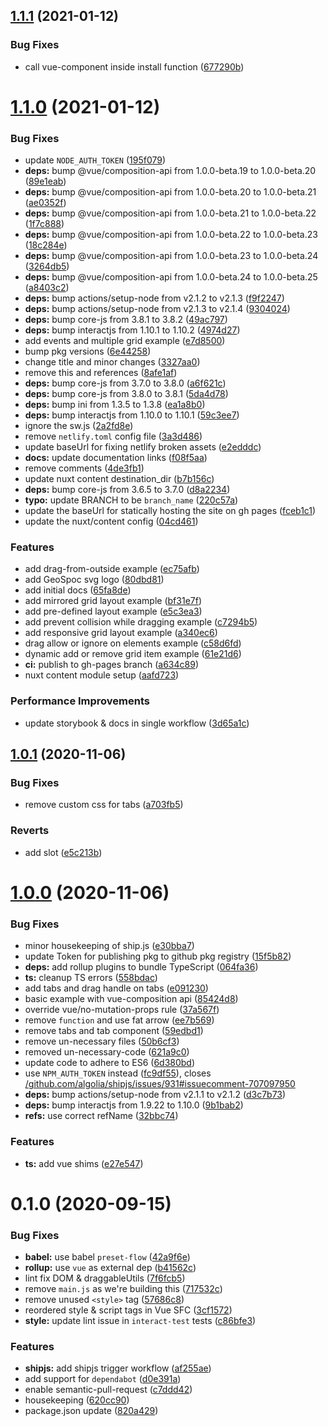 ## [1.1.1](https://github.com/geospoc/v-grid-layout/compare/v1.1.0...v1.1.1) (2021-01-12)


### Bug Fixes

* call vue-component inside install function ([677290b](https://github.com/geospoc/v-grid-layout/commit/677290b89cf39d56a89dfcdf778f83e2fd0f2d0b))



# [1.1.0](https://github.com/geospoc/v-grid-layout/compare/v1.0.1...v1.1.0) (2021-01-12)


### Bug Fixes

* update `NODE_AUTH_TOKEN` ([195f079](https://github.com/geospoc/v-grid-layout/commit/195f07968d3ae0efcca09dc533c771ecdbce0e50))
* **deps:** bump @vue/composition-api from 1.0.0-beta.19 to 1.0.0-beta.20 ([89e1eab](https://github.com/geospoc/v-grid-layout/commit/89e1eab8f4453ddfc5d55dfb5caf8d5487121543))
* **deps:** bump @vue/composition-api from 1.0.0-beta.20 to 1.0.0-beta.21 ([ae0352f](https://github.com/geospoc/v-grid-layout/commit/ae0352ffa64c9968d2d050bc4f2d73f1d17750f1))
* **deps:** bump @vue/composition-api from 1.0.0-beta.21 to 1.0.0-beta.22 ([1f7c888](https://github.com/geospoc/v-grid-layout/commit/1f7c88828c3610782ec86d12bd653461a3917b5e))
* **deps:** bump @vue/composition-api from 1.0.0-beta.22 to 1.0.0-beta.23 ([18c284e](https://github.com/geospoc/v-grid-layout/commit/18c284e660f6255e1645e56078bb523462e0cf97))
* **deps:** bump @vue/composition-api from 1.0.0-beta.23 to 1.0.0-beta.24 ([3264db5](https://github.com/geospoc/v-grid-layout/commit/3264db588981a6e26a285ef311df3182fa4d8fcc))
* **deps:** bump @vue/composition-api from 1.0.0-beta.24 to 1.0.0-beta.25 ([a8403c2](https://github.com/geospoc/v-grid-layout/commit/a8403c2251c9a5531217790b7dff81f6c243baa4))
* **deps:** bump actions/setup-node from v2.1.2 to v2.1.3 ([f9f2247](https://github.com/geospoc/v-grid-layout/commit/f9f2247ad444f17fb18d9f9dba1dcedfafaadb6f))
* **deps:** bump actions/setup-node from v2.1.3 to v2.1.4 ([9304024](https://github.com/geospoc/v-grid-layout/commit/93040244c4cb14c688564041b59fe6e6d6c92b31))
* **deps:** bump core-js from 3.8.1 to 3.8.2 ([49ac797](https://github.com/geospoc/v-grid-layout/commit/49ac797c5042c5d4b2f25ba894efede85bc3e66d))
* **deps:** bump interactjs from 1.10.1 to 1.10.2 ([4974d27](https://github.com/geospoc/v-grid-layout/commit/4974d27cce9e12e816a5ca98e69eb18f82c27810))
* add events and multiple grid example ([e7d8500](https://github.com/geospoc/v-grid-layout/commit/e7d8500fb565fd44bdfa488a78eecbee43b52e35))
* bump pkg versions ([6e44258](https://github.com/geospoc/v-grid-layout/commit/6e442583541cca58f71cba799003b9b8ac689d63))
* change title and minor changes ([3327aa0](https://github.com/geospoc/v-grid-layout/commit/3327aa0413b3b8c5251da102578b4ea13ece4255))
* remove this and  references ([8afe1af](https://github.com/geospoc/v-grid-layout/commit/8afe1afffb0ec001fe103ed6a2137738ea0666d5))
* **deps:** bump core-js from 3.7.0 to 3.8.0 ([a6f621c](https://github.com/geospoc/v-grid-layout/commit/a6f621c16e6bf43df9b687e450411de6a75d9afd))
* **deps:** bump core-js from 3.8.0 to 3.8.1 ([5da4d78](https://github.com/geospoc/v-grid-layout/commit/5da4d787fa7f24b2723be5201580609d4240e3c9))
* **deps:** bump ini from 1.3.5 to 1.3.8 ([ea1a8b0](https://github.com/geospoc/v-grid-layout/commit/ea1a8b083a90da829f5a5f53a525d2108f9968fd))
* **deps:** bump interactjs from 1.10.0 to 1.10.1 ([59c3ee7](https://github.com/geospoc/v-grid-layout/commit/59c3ee7128ec696ece351387f38b6844d7e9dbcf))
* ignore the sw.js ([2a2fd8e](https://github.com/geospoc/v-grid-layout/commit/2a2fd8e5ec81df9e4206bfe7b6fb100b663a20c6))
* remove `netlify.toml` config file ([3a3d486](https://github.com/geospoc/v-grid-layout/commit/3a3d486858325af1e884b43e89780ccce14b1b1d))
* update baseUrl for fixing netlify broken assets ([e2edddc](https://github.com/geospoc/v-grid-layout/commit/e2edddc13b606b85bfe619ac93f40b7afdbecb91))
* **docs:** update documentation links ([f08f5aa](https://github.com/geospoc/v-grid-layout/commit/f08f5aa808aeebbb3ffe4fa84105977d575fac6b))
* remove comments ([4de3fb1](https://github.com/geospoc/v-grid-layout/commit/4de3fb130353156d45c52dae301588f3bbee3cfa))
* update nuxt content destination_dir ([b7b156c](https://github.com/geospoc/v-grid-layout/commit/b7b156cfb0598ff8dd626af9a8e4c0d6356de73c))
* **deps:** bump core-js from 3.6.5 to 3.7.0 ([d8a2234](https://github.com/geospoc/v-grid-layout/commit/d8a2234d551074d6de75a6284fbf048fbfbb1140))
* **typo:** update BRANCH to be `branch_name` ([220c57a](https://github.com/geospoc/v-grid-layout/commit/220c57a301e606a917f18d1680a5e63d84cc81c7))
* update the baseUrl for statically hosting the site on gh pages ([fceb1c1](https://github.com/geospoc/v-grid-layout/commit/fceb1c1e162624812884296b3f1038d1116a31b0))
* update the nuxt/content config ([04cd461](https://github.com/geospoc/v-grid-layout/commit/04cd461f037995af19d7ac535621581758731d02))


### Features

* add drag-from-outside example ([ec75afb](https://github.com/geospoc/v-grid-layout/commit/ec75afb13dd17305ce7f733296493a3ab02f8b60))
* add GeoSpoc svg logo ([80dbd81](https://github.com/geospoc/v-grid-layout/commit/80dbd81006a3bd2f1eb87af2fc044dfec1fbf8ab))
* add initial docs ([65fa8de](https://github.com/geospoc/v-grid-layout/commit/65fa8de1d560ed6e5ce08a0cb5234baab2ab9cb2))
* add mirrored grid layout example ([bf31e7f](https://github.com/geospoc/v-grid-layout/commit/bf31e7f6d8018eb4bec4e429243e8855eae97337))
* add pre-defined layout example ([e5c3ea3](https://github.com/geospoc/v-grid-layout/commit/e5c3ea3c2eded311a5f466a97bb2784248ec1c54))
* add prevent collision while dragging example ([c7294b5](https://github.com/geospoc/v-grid-layout/commit/c7294b5bb408e1a037b2e56d26d978bd47945376))
* add responsive grid layout example ([a340ec6](https://github.com/geospoc/v-grid-layout/commit/a340ec60d3db440cef0633d78bead2a5b955d19e))
* drag allow or ignore on elements example ([c58d6fd](https://github.com/geospoc/v-grid-layout/commit/c58d6fdeb4722e8d77c9736c5f860f8c1ba865a8))
* dynamic add or remove grid item example ([61e21d6](https://github.com/geospoc/v-grid-layout/commit/61e21d61cb78a2612cc8b41d87a1b543a51c801c))
* **ci:** publish to gh-pages branch ([a634c89](https://github.com/geospoc/v-grid-layout/commit/a634c8958ed0bb2ae74fa41bd062625d0c699c0a))
* nuxt content module setup ([aafd723](https://github.com/geospoc/v-grid-layout/commit/aafd723ff8ac3e1a99ce549bb185727e87b8a2ae))


### Performance Improvements

* update storybook & docs in single workflow ([3d65a1c](https://github.com/geospoc/v-grid-layout/commit/3d65a1cec9bf201fa533bc4869b23f937dc89937))



## [1.0.1](https://github.com/geospoc/v-grid-layout/compare/v1.0.0...v1.0.1) (2020-11-06)


### Bug Fixes

* remove custom css for tabs ([a703fb5](https://github.com/geospoc/v-grid-layout/commit/a703fb532edde65f55bff09056da948e1785e416))


### Reverts

* add slot ([e5c213b](https://github.com/geospoc/v-grid-layout/commit/e5c213bfa8c41ac508f4ed6559fc25b7af46d9dd))



# [1.0.0](https://github.com/geospoc/v-grid-layout/compare/v0.1.0...v1.0.0) (2020-11-06)


### Bug Fixes

* minor housekeeping of ship.js ([e30bba7](https://github.com/geospoc/v-grid-layout/commit/e30bba7666411024886638b7e458b21f28c04226))
* update Token for publishing pkg to github pkg registry ([15f5b82](https://github.com/geospoc/v-grid-layout/commit/15f5b8256a4b43c0c0c39411e14fbf29f8b3b32b))
* **deps:** add rollup plugins to bundle TypeScript ([064fa36](https://github.com/geospoc/v-grid-layout/commit/064fa36044c60647382d2cfb8f0664061eaffb55))
* **ts:** cleanup TS errors ([558bdac](https://github.com/geospoc/v-grid-layout/commit/558bdac834d5ea1acd0952ad440a0b2f172775bc))
* add tabs and drag handle on tabs ([e091230](https://github.com/geospoc/v-grid-layout/commit/e091230af2dde3ba5ba3b1258f676d3bb58d39e7))
* basic example with vue-composition api ([85424d8](https://github.com/geospoc/v-grid-layout/commit/85424d807416cc9adf5829715cad2430be3c0d05))
* override vue/no-mutation-props rule ([37a567f](https://github.com/geospoc/v-grid-layout/commit/37a567fbefabeb1e762a3d294c0ddc3b33426827))
* remove `function` and use fat arrow ([ee7b569](https://github.com/geospoc/v-grid-layout/commit/ee7b569e67e6ab7f47b0ed801933412e3cc4a7d0))
* remove tabs and tab component ([59edbd1](https://github.com/geospoc/v-grid-layout/commit/59edbd19aa2277322d09d0f3914048ce6fb68a92))
* remove un-necessary files ([50b6cf3](https://github.com/geospoc/v-grid-layout/commit/50b6cf3f36e10d554f3429214fe2ef7f7f89baa0))
* removed un-necessary-code ([621a9c0](https://github.com/geospoc/v-grid-layout/commit/621a9c07f237d27523652677c2b23a45abdd7d0e))
* update code to adhere to ES6 ([6d380bd](https://github.com/geospoc/v-grid-layout/commit/6d380bdcaf46fc02ee00308919cecf6fac1a0123))
* use `NPM_AUTH_TOKEN` instead ([fc9df55](https://github.com/geospoc/v-grid-layout/commit/fc9df55c8a583d7aa45df93dbc649e7f0df5120d)), closes [/github.com/algolia/shipjs/issues/931#issuecomment-707097950](https://github.com//github.com/algolia/shipjs/issues/931/issues/issuecomment-707097950)
* **deps:** bump actions/setup-node from v2.1.1 to v2.1.2 ([d3c7b73](https://github.com/geospoc/v-grid-layout/commit/d3c7b7305ff0f127b0cc18a80993281ecfce5de1))
* **deps:** bump interactjs from 1.9.22 to 1.10.0 ([9b1bab2](https://github.com/geospoc/v-grid-layout/commit/9b1bab2e3f2cd63c68b1b82fd539c7538203fe54))
* **refs:** use correct refName ([32bbc74](https://github.com/geospoc/v-grid-layout/commit/32bbc7408b7a9f3b6d5802a69153d628d60ddb5b))


### Features

* **ts:** add vue shims ([e27e547](https://github.com/geospoc/v-grid-layout/commit/e27e547ba9201cbb04a9f65c6ae250c1eaa7a3b7))



# 0.1.0 (2020-09-15)


### Bug Fixes

* **babel:** use babel `preset-flow` ([42a9f6e](https://github.com/geospoc/v-grid-layout/commit/42a9f6e07dc8fc817c12fa170e01bcb6fe370979))
* **rollup:** use `vue` as external dep ([b41562c](https://github.com/geospoc/v-grid-layout/commit/b41562c41d9c53b329b61822e7a5b904553f5164))
* lint fix DOM & draggableUtils ([7f6fcb5](https://github.com/geospoc/v-grid-layout/commit/7f6fcb5abcc9428c11f7861614f49ca606ee5b29))
* remove `main.js` as we're building this ([717532c](https://github.com/geospoc/v-grid-layout/commit/717532cdf6bc685ad9d3ea31c8a6ab3793881f25))
* remove unused `<style>` tag ([57686c8](https://github.com/geospoc/v-grid-layout/commit/57686c8a1ddc47086ed42f2448def29ec3ce15aa))
* reordered style & script tags in Vue SFC ([3cf1572](https://github.com/geospoc/v-grid-layout/commit/3cf1572b7d3fda7d9b78de0ee9bfb1ae90af1ff8))
* **style:** update lint issue in `interact-test` tests ([c86bfe3](https://github.com/geospoc/v-grid-layout/commit/c86bfe3aab395d4b5f027efc21ee13481b59811c))


### Features

* **shipjs:** add shipjs trigger workflow ([af255ae](https://github.com/geospoc/v-grid-layout/commit/af255ae9a02ff7be90082732440f62eb3b5b6c4e))
* add support for `dependabot` ([d0e391a](https://github.com/geospoc/v-grid-layout/commit/d0e391a5e7c0cc78ddbb56f6fa052a1aa455cdc8))
* enable semantic-pull-request ([c7ddd42](https://github.com/geospoc/v-grid-layout/commit/c7ddd42a9e6027831384be340672fdf0f2f482c4))
* housekeeping ([620cc90](https://github.com/geospoc/v-grid-layout/commit/620cc900542c9d09c6b69d2f1350b9ff5fc7d40f))
* package.json update ([820a429](https://github.com/geospoc/v-grid-layout/commit/820a429cd734e8e035d1a1f1b8fe799d39bf6d3b))



